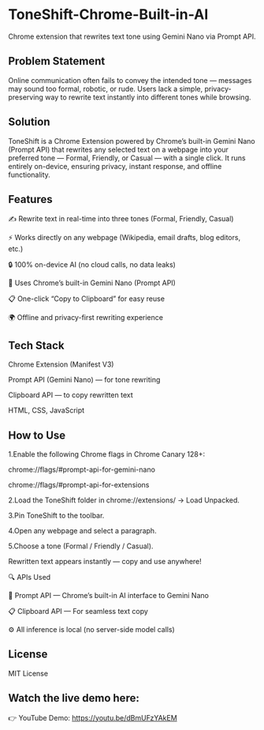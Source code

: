 # ToneShift-Chrome-Built-in-AI
Chrome extension that rewrites text tone using Gemini Nano via Prompt API.
## Problem Statement
Online communication often fails to convey the intended tone — messages may sound too formal, robotic, or rude. Users lack a simple, privacy-preserving way to rewrite text instantly into different tones while browsing.

##  Solution

ToneShift is a Chrome Extension powered by Chrome’s built-in Gemini Nano (Prompt API) that rewrites any selected text on a webpage into your preferred tone — Formal, Friendly, or Casual — with a single click.
It runs entirely on-device, ensuring privacy, instant response, and offline functionality.

##  Features

✍️ Rewrite text in real-time into three tones (Formal, Friendly, Casual)

⚡ Works directly on any webpage (Wikipedia, email drafts, blog editors, etc.)

🔒 100% on-device AI (no cloud calls, no data leaks)

🧠 Uses Chrome’s built-in Gemini Nano (Prompt API)

📋 One-click “Copy to Clipboard” for easy reuse

🌍 Offline and privacy-first rewriting experience

##  Tech Stack

Chrome Extension (Manifest V3)

Prompt API (Gemini Nano) — for tone rewriting

Clipboard API — to copy rewritten text

HTML, CSS, JavaScript

##  How to Use

1.Enable the following Chrome flags in Chrome Canary 128+:

chrome://flags/#prompt-api-for-gemini-nano

chrome://flags/#prompt-api-for-extensions

2.Load the ToneShift folder in chrome://extensions/ → Load Unpacked.

3.Pin ToneShift to the toolbar.

4.Open any webpage and select a paragraph.

5.Choose a tone (Formal / Friendly / Casual).

Rewritten text appears instantly — copy and use anywhere!

🔍 APIs Used

🧠 Prompt API — Chrome’s built-in AI interface to Gemini Nano

📋 Clipboard API — For seamless text copy

⚙️ All inference is local (no server-side model calls)

## License

MIT License

## Watch the live demo here:
👉 YouTube Demo: https://youtu.be/dBmUFzYAkEM
